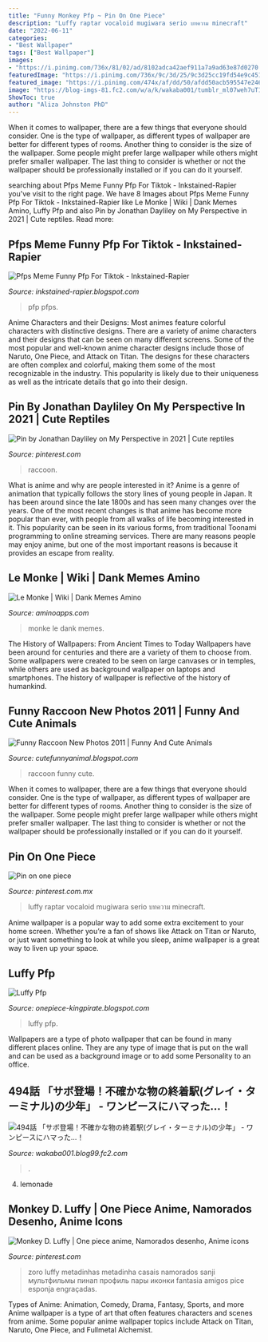 ```yaml
---
title: "Funny Monkey Pfp ~ Pin On One Piece"
description: "Luffy raptar vocaloid mugiwara serio บทความ minecraft"
date: "2022-06-11"
categories:
- "Best Wallpaper"
tags: ["Best Wallpaper"]
images:
- "https://i.pinimg.com/736x/81/02/ad/8102adca42aef911a7a9ad63e87d0270.jpg"
featuredImage: "https://i.pinimg.com/736x/9c/3d/25/9c3d25cc19fd54e9c451647ae70b54a3--cool-pictures-monkey-d-luffy.jpg"
featured_image: "https://i.pinimg.com/474x/af/dd/50/afdd50acb595547e246a97ba1dbc921f.jpg"
image: "https://blog-imgs-81.fc2.com/w/a/k/wakaba001/tumblr_ml07weh7uT1rjf4f5o1_500.gif"
ShowToc: true
author: "Aliza Johnston PhD"
---
```



When it comes to wallpaper, there are a few things that everyone should consider. One is the type of wallpaper, as different types of wallpaper are better for different types of rooms. Another thing to consider is the size of the wallpaper. Some people might prefer large wallpaper while others might prefer smaller wallpaper. The last thing to consider is whether or not the wallpaper should be professionally installed or if you can do it yourself.

	

		
searching about Pfps Meme Funny Pfp For Tiktok - Inkstained-Rapier you've visit to the right page. We have 8 Images about Pfps Meme Funny Pfp For Tiktok - Inkstained-Rapier like Le Monke | Wiki | Dank Memes Amino, Luffy Pfp and also Pin by Jonathan Dayliley on My Perspective in 2021 | Cute reptiles. Read more:
		
    
## Pfps Meme Funny Pfp For Tiktok - Inkstained-Rapier

<img loading=lazy src="https://i.pinimg.com/474x/af/dd/50/afdd50acb595547e246a97ba1dbc921f.jpg" onerror="this.onerror=null;this.src='https://tse4.mm.bing.net/th?id=OIP.GXTG_yxNzDIKDsbi4eDRLAAAAA&amp;pid=15.1';" alt="Pfps Meme Funny Pfp For Tiktok - Inkstained-Rapier">

_Source: inkstained-rapier.blogspot.com_

>pfp pfps. 

	

Anime Characters and their Designs: Most animes feature colorful characters with distinctive designs.
There are a variety of anime characters and their designs that can be seen on many different screens. Some of the most popular and well-known anime character designs include those of Naruto, One Piece, and Attack on Titan. The designs for these characters are often complex and colorful, making them some of the most recognizable in the industry. This popularity is likely due to their uniqueness as well as the intricate details that go into their design.

    
## Pin By Jonathan Dayliley On My Perspective In 2021 | Cute Reptiles

<img loading=lazy src="https://i.pinimg.com/736x/81/02/ad/8102adca42aef911a7a9ad63e87d0270.jpg" onerror="this.onerror=null;this.src='https://tse2.mm.bing.net/th?id=OIP.r8lAt19agbJ3mQ7-SlKn3QHaJ3&amp;pid=15.1';" alt="Pin by Jonathan Dayliley on My Perspective in 2021 | Cute reptiles">

_Source: pinterest.com_

>raccoon. 

	

What is anime and why are people interested in it?
Anime is a genre of animation that typically follows the story lines of young people in Japan. It has been around since the late 1800s and has seen many changes over the years. One of the most recent changes is that anime has become more popular than ever, with people from all walks of life becoming interested in it. This popularity can be seen in its various forms, from traditional Toonami programming to online streaming services. There are many reasons people may enjoy anime, but one of the most important reasons is because it provides an escape from reality.

    
## Le Monke | Wiki | Dank Memes Amino

<img loading=lazy src="http://pm1.narvii.com/7283/e992aeefd9f6d59397502ed829b9740dd43298f7r1-1128-780v2_uhq.jpg" onerror="this.onerror=null;this.src='https://tse4.mm.bing.net/th?id=OIP.1iuAVCRPDuOcbqIqg3Y6mAHaFH&amp;pid=15.1';" alt="Le Monke | Wiki | Dank Memes Amino">

_Source: aminoapps.com_

>monke le dank memes. 

	

The History of Wallpapers: From Ancient Times to Today
Wallpapers have been around for centuries and there are a variety of them to choose from. Some wallpapers were created to be seen on large canvases or in temples, while others are used as background wallpaper on laptops and smartphones. The history of wallpaper is reflective of the history of humankind.

    
## Funny Raccoon New Photos 2011 | Funny And Cute Animals

<img loading=lazy src="http://4.bp.blogspot.com/-aGNKQX_ZwNM/Tm71mytm99I/AAAAAAAABXI/llxfslbHjzQ/s1600/Funny+Raccoon-2.jpg" onerror="this.onerror=null;this.src='https://tse3.mm.bing.net/th?id=OIP.HEXmpKg1DpNvYH_jMciR5AAAAA&amp;pid=15.1';" alt="Funny Raccoon New Photos 2011 | Funny And Cute Animals">

_Source: cutefunnyanimal.blogspot.com_

>raccoon funny cute. 

	

When it comes to wallpaper, there are a few things that everyone should consider. One is the type of wallpaper, as different types of wallpaper are better for different types of rooms. Another thing to consider is the size of the wallpaper. Some people might prefer large wallpaper while others might prefer smaller wallpaper. The last thing to consider is whether or not the wallpaper should be professionally installed or if you can do it yourself.

    
## Pin On One Piece

<img loading=lazy src="https://i.pinimg.com/736x/9c/3d/25/9c3d25cc19fd54e9c451647ae70b54a3--cool-pictures-monkey-d-luffy.jpg" onerror="this.onerror=null;this.src='https://tse3.mm.bing.net/th?id=OIP.Lj2S-okIANGDVrtBjUUJIgHaFM&amp;pid=15.1';" alt="Pin on one piece">

_Source: pinterest.com.mx_

>luffy raptar vocaloid mugiwara serio บทความ minecraft. 

	

Anime wallpaper is a popular way to add some extra excitement to your home screen. Whether you’re a fan of shows like Attack on Titan or Naruto, or just want something to look at while you sleep, anime wallpaper is a great way to liven up your space.

    
## Luffy Pfp

<img loading=lazy src="https://i.pinimg.com/736x/8e/24/d1/8e24d181cc84e6c49959bf7a6382bb4a.jpg" onerror="this.onerror=null;this.src='https://tse2.mm.bing.net/th?id=OIP.bsD8CHdtsogVF6Hke1O1_QHaHa&amp;pid=15.1';" alt="Luffy Pfp">

_Source: onepiece-kingpirate.blogspot.com_

>luffy pfp. 

	



Wallpapers are a type of photo wallpaper that can be found in many different places online. They are any type of image that is put on the wall and can be used as a background image or to add some Personality to an office.

    
## 494話 「サボ登場！不確かな物の終着駅(グレイ・ターミナル)の少年」 - ワンピースにハマった…！

<img loading=lazy src="https://blog-imgs-81.fc2.com/w/a/k/wakaba001/tumblr_ml07weh7uT1rjf4f5o1_500.gif" onerror="this.onerror=null;this.src='https://tse1.mm.bing.net/th?id=OIP.kApspxEisYVc3pNANlBIOgHaET&amp;pid=15.1';" alt="494話 「サボ登場！不確かな物の終着駅(グレイ・ターミナル)の少年」 - ワンピースにハマった…！">

_Source: wakaba001.blog99.fc2.com_

>. 

	

4. lemonade 

    
## Monkey D. Luffy | One Piece Anime, Namorados Desenho, Anime Icons

<img loading=lazy src="https://i.pinimg.com/736x/e3/7b/cc/e37bccd918ca94d032adafb0dbdee083.jpg" onerror="this.onerror=null;this.src='https://tse1.mm.bing.net/th?id=OIP.2AUS7gYPOTROyD8H5Y_I1gHaHa&amp;pid=15.1';" alt="Monkey D. Luffy | One piece anime, Namorados desenho, Anime icons">

_Source: pinterest.com_

>zoro luffy metadinhas metadinha casais namorados sanji мультфильмы пинап профиль пары иконки fantasia amigos pice esponja engraçadas. 

	

Types of Anime: Animation, Comedy, Drama, Fantasy, Sports, and more
Anime wallpaper is a type of art that often features characters and scenes from anime. Some popular anime wallpaper topics include Attack on Titan, Naruto, One Piece, and Fullmetal Alchemist.


